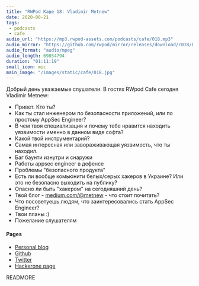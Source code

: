```yaml
---
title: "RWPod Кафе 18: Vladimir Metnew"
date: 2020-08-21
tags:
 - podcasts
 - cafe
audio_url: "https://mp3.rwpod-assets.com/podcasts/cafe/018.mp3"
audio_mirror: "https://github.com/rwpod/mirror/releases/download/c018/018.mp3"
audio_format: "audio/mpeg"
audio_length: 69854794
duration: "01:11:19"
small_icon: mic
main_image: "/images/static/cafe/018.jpg"
---
```


Добрый день уважаемые слушатели. В гостях RWpod Cafe сегодня Vladimir Metnew:

 - Привет. Кто ты?
 - Как ты стал инженером по безопасности приложений, или по простому AppSec Engineer?
 - В чем твоя специализация и почему тебе нравится находить уязвимости именно в данном виде софта?
 - Какой твой инструментарий?
 - Самая интересная или завораживающая уязвимость, что ты находил.
 - Баг баунти изнутри и снаружи
 - Работы appsec engineer в дефенсе
 - Проблемы "безопасного продукта"
 - Есть ли вообще комьюнити белых/серых хакеров в Украине? Или это не безопасно выходить на публику?
 - Опасно ли быть "хакером" на сегодняшний день?
 - Твой блог - [medium.com/@metnew](https://medium.com/@metnew) - что стоит почитать?
 - Что посоветуешь людям, что заинтересовались стать AppSec Engineer?
 - Твои планы :)
 - Пожелание слушателям

#### Pages

 - [Personal blog](https://medium.com/@metnew)
 - [Github](https://github.com/Metnew)
 - [Twitter](https://twitter.com/vladimir_metnew)
 - [Hackerone page](https://hackerone.com/metnew)

READMORE
